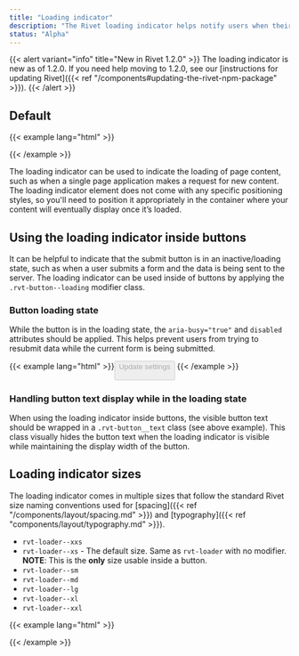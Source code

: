 ```yaml
---
title: "Loading indicator"
description: "The Rivet loading indicator helps notify users when their action is being processed"
status: "Alpha"
---
```

{{< alert variant="info" title="New in Rivet 1.2.0" >}}
The loading indicator is new as of 1.2.0. If you need help moving to 1.2.0, see our [instructions for updating Rivet]({{< ref "/components#updating-the-rivet-npm-package" >}}).
{{< /alert >}}

## Default
{{< example lang="html" >}}<div class="rvt-loader" aria-label="Content loading"></div>
{{< /example >}}

The loading indicator can be used to indicate the loading of page content, such as when a single page application makes a request for new content. The loading indicator element does not come with any specific positioning styles, so you'll need to position it appropriately in the container where your content will eventually display once it’s loaded.

## Using the loading indicator inside buttons
It can be helpful to indicate that the submit button is in an inactive/loading state, such as when a user submits a form and the data is being sent to the server. The loading indicator can be used inside of buttons by applying the `.rvt-button--loading` modifier class.

### Button loading state
While the button is in the loading state, the `aria-busy="true"` and `disabled` attributes should be applied. This helps prevent users from trying to resubmit data while the current form is being submitted.

{{< example lang="html" >}}<button class="rvt-button rvt-button--loading" aria-busy="true" disabled>
  <span class="rvt-button__text">Update settings</span>
  <div class="rvt-loader rvt-loader--xs" aria-label="Content loading"></div>
</button>
{{< /example >}}

### Handling button text display while in the loading state
When using the loading indicator inside buttons, the visible button text should be wrapped in a `.rvt-button__text` class (see above example). This class visually hides the button text when the loading indicator is visible while maintaining the display width of the button.

## Loading indicator sizes
The loading indicator comes in multiple sizes that follow the standard Rivet size naming conventions used for [spacing]({{< ref "/components/layout/spacing.md" >}}) and [typography]({{< ref "components/layout/typography.md" >}}).

- `rvt-loader--xxs`
- `rvt-loader--xs` - The default size. Same as `rvt-loader` with no modifier. **NOTE**: This is the **only** size usable inside a button.
- `rvt-loader--sm`
- `rvt-loader--md`
- `rvt-loader--lg`
- `rvt-loader--xl`
- `rvt-loader--xxl`

{{< example lang="html" >}}<div class="rvt-loader rvt-loader--xxs" aria-label="Content loading"></div>
<div class="rvt-loader rvt-loader--xs" aria-label="Content loading"></div>
<div class="rvt-loader rvt-loader--sm" aria-label="Content loading"></div>
<div class="rvt-loader rvt-loader--md" aria-label="Content loading"></div>
<div class="rvt-loader rvt-loader--lg" aria-label="Content loading"></div>
<div class="rvt-loader rvt-loader--xl" aria-label="Content loading"></div>
<div class="rvt-loader rvt-loader--xxl" aria-label="Content loading"></div>
{{< /example >}}
